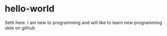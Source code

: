 # hello-world
Seth here. I am new to programming and will like to learn new programming skils on github
